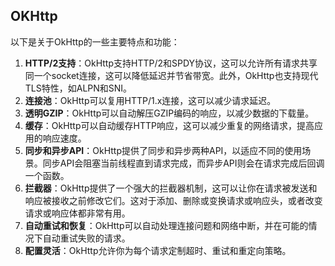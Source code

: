 ## OKHttp

以下是关于OkHttp的一些主要特点和功能：

1. **HTTP/2支持**：OkHttp支持HTTP/2和SPDY协议，这可以允许所有请求共享同一个socket连接，这可以降低延迟并节省带宽。此外，OkHttp也支持现代TLS特性，如ALPN和SNI。
2. **连接池**：OkHttp可以复用HTTP/1.x连接，这可以减少请求延迟。
3. **透明GZIP**：OkHttp可以自动解压GZIP编码的响应，以减少数据的下载量。
4. **缓存**：OkHttp可以自动缓存HTTP响应，这可以减少重复的网络请求，提高应用的响应速度。
5. **同步和异步API**：OkHttp提供了同步和异步两种API，以适应不同的使用场景。同步API会阻塞当前线程直到请求完成，而异步API则会在请求完成后回调一个函数。
6. **拦截器**：OkHttp提供了一个强大的拦截器机制，这可以让你在请求被发送和响应被接收之前修改它们。这对于添加、删除或变换请求或响应头，或者改变请求或响应体都非常有用。
7. **自动重试和恢复**：OkHttp可以自动处理连接问题和网络中断，并在可能的情况下自动重试失败的请求。
8. **配置灵活**：OkHttp允许你为每个请求定制超时、重试和重定向策略。

​				

